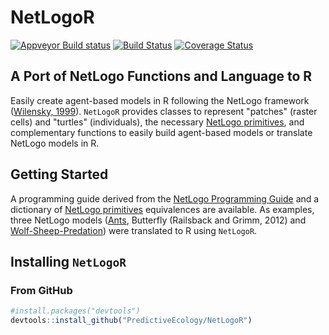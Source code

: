 # NetLogoR

[![Appveyor Build status](https://ci.appveyor.com/api/projects/status/k65nup6cuqr5p2hy/branch/master?svg=true)](https://ci.appveyor.com/project/achubaty/netlogor/branch/master)
[![Build Status](https://travis-ci.org/PredictiveEcology/NetLogoR.svg?branch=master)](https://travis-ci.org/PredictiveEcology/NetLogoR)
[![Coverage Status](https://coveralls.io/repos/PredictiveEcology/NetLogoR/badge.svg?branch=master)](https://coveralls.io/r/PredictiveEcology/NetLogoR?branch=master)

## A Port of NetLogo Functions and Language to R

Easily create agent-based models in R following the NetLogo framework ([Wilensky, 1999](http://ccl.northwestern.edu/netlogo/)).
`NetLogoR` provides classes to represent "patches" (raster cells) and "turtles" (individuals), the necessary [NetLogo primitives](https://ccl.northwestern.edu/netlogo/docs/dictionary.html), and complementary functions to easily build agent-based models or translate NetLogo models in R.

## Getting Started

A programming guide derived from the [NetLogo Programming Guide](https://ccl.northwestern.edu/netlogo/docs/programming.html) and a dictionary of [NetLogo primitives](https://ccl.northwestern.edu/netlogo/docs/dictionary.html) equivalences are available.
As examples, three NetLogo models ([Ants](http://ccl.northwestern.edu/netlogo/models/Ants), Butterfly (Railsback and Grimm, 2012) and [Wolf-Sheep-Predation](http://ccl.northwestern.edu/netlogo/models/WolfSheepPredation)) were translated to R using `NetLogoR`.

## Installing `NetLogoR`

### From GitHub

```r
#install.packages("devtools")
devtools::install_github("PredictiveEcology/NetLogoR")
```
